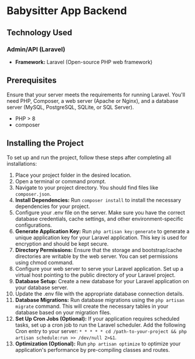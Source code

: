 # Babysitter App Backend

## Technology Used

### Admin/API (Laravel)
- **Framework:** Laravel (Open-source PHP web framework)

## Prerequisites
Ensure that your server meets the requirements for running Laravel. You'll need PHP, Composer, a web server (Apache or Nginx), and a database server (MySQL, PostgreSQL, SQLite, or SQL Server).
- PHP > 8
- composer

## Installing the Project

To set up and run the project, follow these steps after completing all installations:

1. Place your project folder in the desired location.
2. Open a terminal or command prompt.
3. Navigate to your project directory. You should find files like `composer.json`.
4. **Install Dependencies:** Run `composer install` to install the necessary dependencies for your project.
5. Configure your .env file on the server. Make sure you have the correct database credentials, cache settings, and other environment-specific configurations.
6. **Generate Application Key:** Run `php artisan key:generate` to generate a unique application key for your Laravel application. This key is used for encryption and should be kept secure.
7. **Directory Permissions:** Ensure that the storage and bootstrap/cache directories are writable by the web server. You can set permissions using chmod command.
8. Configure your web server to serve your Laravel application. Set up a virtual host pointing to the public directory of your Laravel project.
9. **Database Setup:** Create a new database for your Laravel application on your database server.
10. Update the .env file with the appropriate database connection details.
11. **Database Migrations:** Run database migrations using the `php artisan migrate` command. This will create the necessary tables in your database based on your migration files.
12. **Set Up Cron Jobs (Optional):** If your application requires scheduled tasks, set up a cron job to run the Laravel scheduler. Add the following Cron entry to your server: `* * * * * cd /path-to-your-project && php artisan schedule:run >> /dev/null 2>&1`.
13. **Optimization (Optional):** Run `php artisan optimize` to optimize your application's performance by pre-compiling classes and routes.
